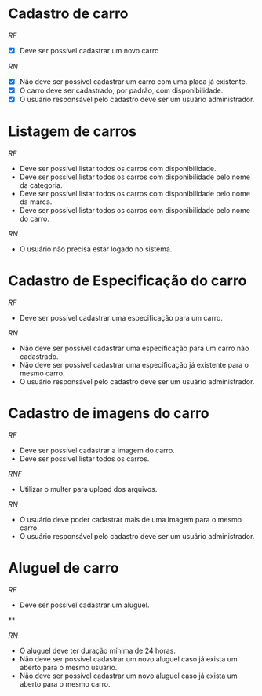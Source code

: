 # Cadastro de carro

*RF*
- [x] Deve ser possível cadastrar um novo carro

*RN*
- [x] Não deve ser possível cadastrar um carro com uma placa já existente.
- [x] O carro deve ser cadastrado, por padrão, com disponibilidade.
- [X] O usuário responsável pelo cadastro deve ser um usuário administrador.

# Listagem de carros

*RF*
- Deve ser possível listar todos os carros com disponibilidade.
- Deve ser possível listar todos os carros com disponibilidade pelo nome da categoria.
- Deve ser possível listar todos os carros com disponibilidade pelo nome da marca.
- Deve ser possível listar todos os carros com disponibilidade pelo nome do carro.

*RN*
- O usuário não precisa estar logado no sistema.

# Cadastro de Especificação do carro

*RF*
- Deve ser possível cadastrar uma especificação para um carro.

*RN*
- Não deve ser possível cadastrar uma especificação para um carro não cadastrado.
- Não deve ser possível cadastrar uma especificação já existente para o mesmo carro.
- O usuário responsável pelo cadastro deve ser um usuário administrador.

# Cadastro de imagens do carro

*RF*
- Deve ser possível cadastrar a imagem do carro.
- Deve ser possível listar todos os carros.

*RNF*
- Utilizar o multer para upload dos arquivos.
  
*RN*
- O usuário deve poder cadastrar mais de uma imagem para o mesmo carro.
- O usuário responsável pelo cadastro deve ser um usuário administrador.

# Aluguel de carro

*RF*
- Deve ser possível cadastrar um aluguel.

**

*RN*
- O aluguel deve ter duração mínima de 24 horas.
- Não deve ser possível cadastrar um novo aluguel caso já exista um aberto para o mesmo usuário.
- Não deve ser possível cadastrar um novo aluguel caso já exista um aberto para o mesmo carro.
